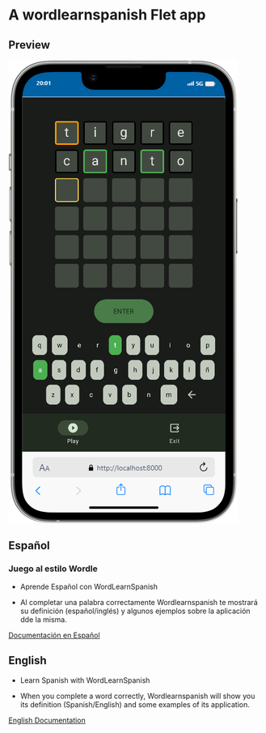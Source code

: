 # A wordlearnspanish Flet app

## Preview

![Previsualizacion de la app](docs/screenshots/mobile-green.png)

## Español

### Juego al estilo Wordle

- Aprende Español con WordLearnSpanish

- Al completar una palabra correctamente Wordlearnspanish te mostrará su definición (español/inglés) y algunos ejemplos sobre la aplicación dde la misma.

[Documentación en Español](docs/español/README.md)

## English

- Learn Spanish with WordLearnSpanish

- When you complete a word correctly, Wordlearnspanish will show you its definition (Spanish/English) and some examples of its application.

[English Documentation](docs/english/README.md)
